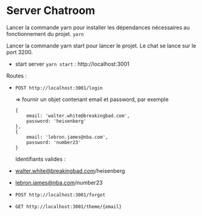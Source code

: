 # Server Chatroom

Lancer la commande yarn pour installer les dépendances nécessaires au fonctionnement du projet.
`yarn`

Lancer la commande yarn start pour lancer le projet. Le chat se lance sur le port 3200.
- start server `yarn start` : http://localhost:3001

Routes :
- `POST http://localhost:3001/login`

    => fournir un objet contenant email et password, par exemple 
    ```
    {
        email: 'walter.white@breakingbad.com',
        password: 'heisenberg'
    },
    {
        email: 'lebron.james@nba.com',
        password: 'number23'
    }
    ```

   Identifiants valides :
- walter.white@breakingbad.com/heisenberg
- lebron.james@nba.com/number23



- `POST http://localhost:3001/forgot`
- `GET http://localhost:3001/theme/{email}`
